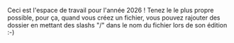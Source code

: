 Ceci est l'espace de travail pour l'année 2026 !
Tenez le le plus propre possible, pour ça, quand vous créez un fichier, vous pouvez rajouter des dossier en mettant des slashs "/" dans le nom du fichier lors de son édition :-)
